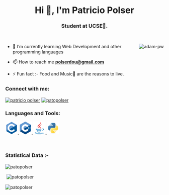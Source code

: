 <h1 align="center">Hi 👋, I'm Patricio Polser</h1>
<h3 align="center">Student at UCSE🌟.</h3>

<br>

<p><img align="right" src="https://github.com/Adam-pw/Adam-pw/blob/main/animation_500_kxa883sd.gif" alt="adam-pw" /></p>


- 🌱 I’m currently learning Web Development and other programming languages

- 📫 How to reach me **polserdou@gmail.com**

- ⚡ Fun fact :- Food and Music🎵 are the reasons to live.


<h3 align="left">Connect with me:</h3>
<p align="left">
  <a href="https://www.linkedin.com/in/patricio-polser" target="blank"><img align="center"
      src="https://raw.githubusercontent.com/rahuldkjain/github-profile-readme-generator/master/src/images/icons/Social/linked-in-alt.svg"
      alt="patricio polser" height="30" width="40" /></a>
  <a href="https://instagram.com/patopolser" target="blank"><img align="center"
      src="https://raw.githubusercontent.com/rahuldkjain/github-profile-readme-generator/master/src/images/icons/Social/instagram.svg"
      alt="patopolser" height="30" width="40" /></a>
</p>


<h3 align="left">Languages and Tools:</h3>
<p align="left"> 
  <a href="https://www.cprogramming.com/" target="_blank"
    rel="noreferrer"> 
    <img src="https://raw.githubusercontent.com/devicons/devicon/master/icons/c/c-original.svg"
      alt="c" width="40" height="40" /> 
  </a> 
  
  <a href="https://www.w3schools.com/cpp/" target="_blank" rel="noreferrer">
    <img src="https://raw.githubusercontent.com/devicons/devicon/master/icons/cplusplus/cplusplus-original.svg"
      alt="cplusplus" width="40" height="40" /> 
  </a> 
      
  <a href="https://www.java.com" target="_blank" rel="noreferrer"> 
    <img src="https://raw.githubusercontent.com/devicons/devicon/master/icons/java/java-original.svg" alt="java" width="40"
      height="40" /> 
  </a>  
  
  <a href="https://www.python.org" target="_blank" rel="noreferrer"> 
    <img src="https://raw.githubusercontent.com/devicons/devicon/master/icons/python/python-original.svg" alt="python"
      width="40" height="40" /> 
  </a> 
  
</p>

<br>

<h3>Statistical Data :-</h3>
<p><img align="center"
    src="https://github-readme-stats.vercel.app/api/top-langs?username=patopolser&show_icons=true&locale=en&bg_color=0d1117&text_color=ffffff&layout=compact"
    alt="patopolser" 
    bg_color=#808080/></p>

<p>&nbsp;<img align="center" src="https://github-readme-stats.vercel.app/api?username=patopolser&show_icons=true&locale=en&bg_color=0d1117&text_color=ffffff&repo=convoychat"
    alt="patopolser" /></p>


<p><img align="center" src="https://github-readme-streak-stats.herokuapp.com/?user=patopolser&theme=dark&background=0d1117&date_format=M%20j%5B%2C%20Y%5D" alt="patopolser" /></p>
